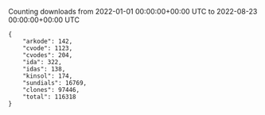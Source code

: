
Counting downloads from 2022-01-01 00:00:00+00:00 UTC to 2022-08-23 00:00:00+00:00 UTC

```
{
    "arkode": 142,
    "cvode": 1123,
    "cvodes": 204,
    "ida": 322,
    "idas": 138,
    "kinsol": 174,
    "sundials": 16769,
    "clones": 97446,
    "total": 116318
}
```
